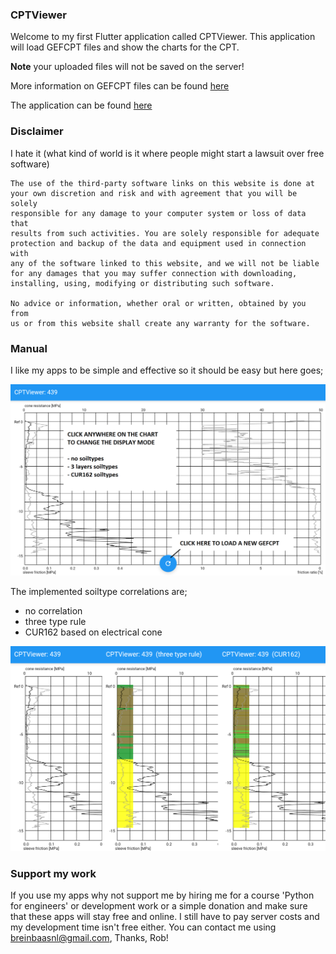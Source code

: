 ### CPTViewer

Welcome to my first Flutter application called CPTViewer. This application will load GEFCPT files and show the charts for the CPT.

**Note** your uploaded files will not be saved on the server!

More information on GEFCPT files can be found [here](https://publicwiki.deltares.nl/display/STREAM/GEF-CPT)

The application can be found [here](https://cptviewer-458db.web.app/#/)

### Disclaimer

I hate it (what kind of world is it where people might start a lawsuit over free software)

```
The use of the third-party software links on this website is done at
your own discretion and risk and with agreement that you will be solely
responsible for any damage to your computer system or loss of data that
results from such activities. You are solely responsible for adequate
protection and backup of the data and equipment used in connection with
any of the software linked to this website, and we will not be liable
for any damages that you may suffer connection with downloading,
installing, using, modifying or distributing such software. 

No advice or information, whether oral or written, obtained by you from 
us or from this website shall create any warranty for the software.
```

### Manual

I like my apps to be simple and effective so it should be easy but here goes;

![manual](https://github.com/breinbaas/breinbaas.github.io/blob/master/img/cptviewer.02.png?raw=true)

The implemented soiltype correlations are;

* no correlation
* three type rule
* CUR162 based on electrical cone

![implemented soil correlations](https://github.com/breinbaas/breinbaas.github.io/blob/master/img/cptviewer.03.png?raw=true)

### Support my work

If you use my apps why not support me by hiring me for a course 'Python for engineers' or development work or a simple donation and make sure that these apps will stay free and online. I still have to pay server costs and my development time isn't free either. You can contact me using breinbaasnl@gmail.com, Thanks, Rob!





